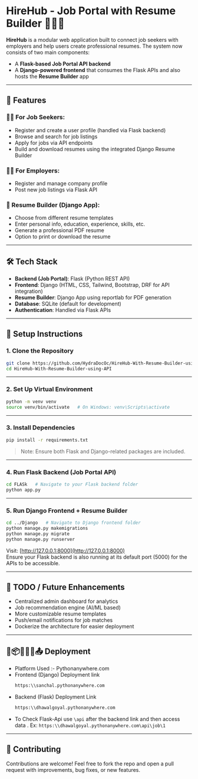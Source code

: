# HireHub - Job Portal with Resume Builder 🧑‍💼💼

**HireHub** is a modular web application built to connect job seekers with employers and help users create professional resumes. The system now consists of two main components:

- A **Flask-based Job Portal API backend**
- A **Django-powered frontend** that consumes the Flask APIs and also hosts the **Resume Builder** app

---

## 🚀 Features

### 🧑‍💼 For Job Seekers:
- Register and create a user profile (handled via Flask backend)
- Browse and search for job listings
- Apply for jobs via API endpoints
- Build and download resumes using the integrated Django Resume Builder

### 🧑‍💼 For Employers:
- Register and manage company profile
- Post new job listings via Flask API

### 📄 Resume Builder (Django App):
- Choose from different resume templates
- Enter personal info, education, experience, skills, etc.
- Generate a professional PDF resume
- Option to print or download the resume

---

## 🛠️ Tech Stack

- **Backend (Job Portal)**: Flask (Python REST API)
- **Frontend**: Django (HTML, CSS, Tailwind, Bootstrap, DRF for API integration)
- **Resume Builder**: Django App using reportlab for PDF generation
- **Database**: SQLite (default for development)
- **Authentication**: Handled via Flask APIs

---

## 🔧 Setup Instructions

### 1. Clone the Repository

```bash
git clone https://github.com/HydraDocOc/HireHub-With-Resume-Builder-using-API.git
cd HireHub-With-Resume-Builder-using-API
```

---

### 2. Set Up Virtual Environment

```bash
python -m venv venv
source venv/bin/activate   # On Windows: venv\Scripts\activate
```

---

### 3. Install Dependencies

```bash
pip install -r requirements.txt
```

> Note: Ensure both Flask and Django-related packages are included.

---

### 4. Run Flask Backend (Job Portal API)

```bash
cd FLASk   # Navigate to your Flask backend folder
python app.py
```

---

### 5. Run Django Frontend + Resume Builder

```bash
cd ../Django   # Navigate to Django frontend folder
python manage.py makemigrations
python manage.py migrate
python manage.py runserver
```

Visit: [http://127.0.0.1:8000](http://127.0.0.1:8000)  
Ensure your Flask backend is also running at its default port (5000) for the APIs to be accessible.

---

## 📌 TODO / Future Enhancements

- Centralized admin dashboard for analytics
- Job recommendation engine (AI/ML based)
- More customizable resume templates
- Push/email notifications for job matches
- Dockerize the architecture for easier deployment

---

## 🚀📦✅🧑‍💻📤 Deployment
- Platform Used :- Pythonanywhere.com 
- Frontend (Django) Deployment link
  ```bash
  https:\\sanchal.pythonanywhere.com
  ```
- Backend (Flask) Deployment Link
  ```bash
  https:\\dhawalgoyal.pythonanywhere.com
  ```
- To Check Flask-Api use ```\api``` after the backend link and then access data . Ex:  ```https:\\dhawalgoyal.pythonanywhere.com\api\job\1 ```

---

## 🤝 Contributing

Contributions are welcome! Feel free to fork the repo and open a pull request with improvements, bug fixes, or new features.
